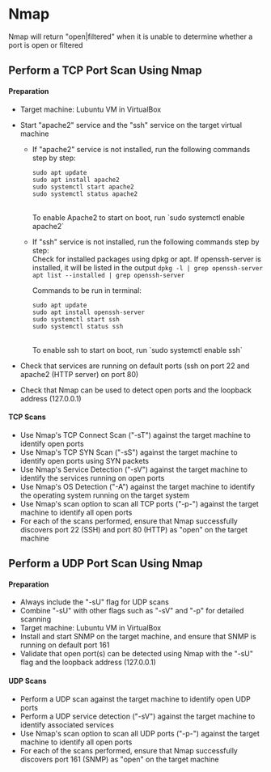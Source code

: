 # Nmap
Nmap will return "open|filtered" when it is unable to determine whether a port is open or filtered

## Perform a TCP Port Scan Using Nmap

#### Preparation
- Target machine: Lubuntu VM in VirtualBox
- Start "apache2" service and the "ssh" service on the target virtual machine
  - If "apache2" service is not installed, run the following commands step by step:
    ```
    sudo apt update
    sudo apt install apache2
    sudo systemctl start apache2
    sudo systemctl status apache2
    ```
    <br/>
    To enable Apache2 to start on boot, run `sudo systemctl enable apache2` <br/>

  - If "ssh" service is not installed, run the following commands step by step: <br/>
    Check for installed packages using dpkg or apt. If openssh-server is installed, it will be listed in the output
    `dpkg -l | grep openssh-server`
    `apt list --installed | grep openssh-server`

    Commands to be run in terminal: <br/>
    ```
    sudo apt update
    sudo apt install openssh-server
    sudo systemctl start ssh
    sudo systemctl status ssh
    ```
    <br/>
    To enable ssh to start on boot, run `sudo systemctl enable ssh` <br/>
    
- Check that services are running on default ports (ssh on port 22 and apache2 (HTTP server) on port 80)
- Check that Nmap can be used to detect open ports and the loopback address (127.0.0.1)

#### TCP Scans
- Use Nmap's TCP Connect Scan ("-sT") against the target machine to identify open ports
- Use Nmap's TCP SYN Scan ("-sS") against the target machine to identify open ports using SYN packets
- Use Nmap's Service Detection ("-sV") against the target machine to identify the services running on open ports
- Use Nmap's OS Detection ("-A") against the target machine to identify the operating system running on the target system
- Use Nmap's scan option to scan all TCP ports ("-p-") against the target machine to identify all open ports
- For each of the scans performed, ensure that Nmap successfully discovers port 22 (SSH) and port 80 (HTTP) as "open" on the target machine






## Perform a UDP Port Scan Using Nmap
#### Preparation
- Always include the "-sU" flag for UDP scans
- Combine "-sU" with other flags such as "-sV" and "-p" for detailed scanning
- Target machine: Lubuntu VM in VirtualBox
- Install and start SNMP on the target machine, and ensure that SNMP is running on default port 161
- Validate that open port(s) can be detected using Nmap with the "-sU" flag and the loopback address (127.0.0.1)

#### UDP Scans
- Perform a UDP scan against the target machine to identify open UDP ports
- Perform a UDP service detection ("-sV") against the target machine to identify associated services
- Use Nmap's scan option to scan all UDP ports ("-p-") against the target machine to identify all open ports
- For each of the scans performed, ensure that Nmap successfully discovers port 161 (SNMP) as "open" on the target machine


